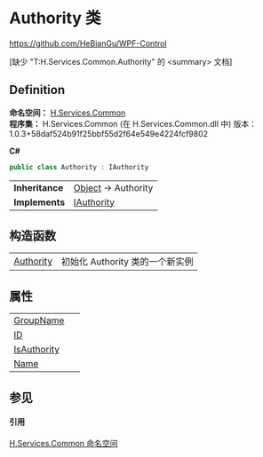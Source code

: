 # Authority 类
https://github.com/HeBianGu/WPF-Control

\[缺少 "T:H.Services.Common.Authority" 的 &lt;summary&gt; 文档\]



## Definition
**命名空间：** <a href="b9cdd84f-6623-a51a-f53b-465103ced202">H.Services.Common</a>  
**程序集：** H.Services.Common (在 H.Services.Common.dll 中) 版本：1.0.3+58daf524b91f25bbf55d2f64e549e4224fcf9802

**C#**
``` C#
public class Authority : IAuthority
```

<table><tr><td><strong>Inheritance</strong></td><td><a href="https://learn.microsoft.com/dotnet/api/system.object" target="_blank" rel="noopener noreferrer">Object</a>  →  Authority</td></tr>
<tr><td><strong>Implements</strong></td><td><a href="66fa7b3e-77f6-b178-5e2f-018691c6a26e">IAuthority</a></td></tr>
</table>



## 构造函数
<table>
<tr>
<td><a href="8e80cf27-6477-f998-d10e-fb7542ea62ed">Authority</a></td>
<td>初始化 Authority 类的一个新实例</td></tr>
</table>

## 属性
<table>
<tr>
<td><a href="297adb3a-1b62-6dae-506f-40d96895f767">GroupName</a></td>
<td> </td></tr>
<tr>
<td><a href="fe956636-3461-27e8-cb88-e9bc16c477f9">ID</a></td>
<td> </td></tr>
<tr>
<td><a href="db0df1a9-f9e7-2132-c2ac-8d6da8901ea4">IsAuthority</a></td>
<td> </td></tr>
<tr>
<td><a href="cfde74e8-3777-d281-12ac-442c303c6764">Name</a></td>
<td> </td></tr>
</table>

## 参见


#### 引用
<a href="b9cdd84f-6623-a51a-f53b-465103ced202">H.Services.Common 命名空间</a>  
